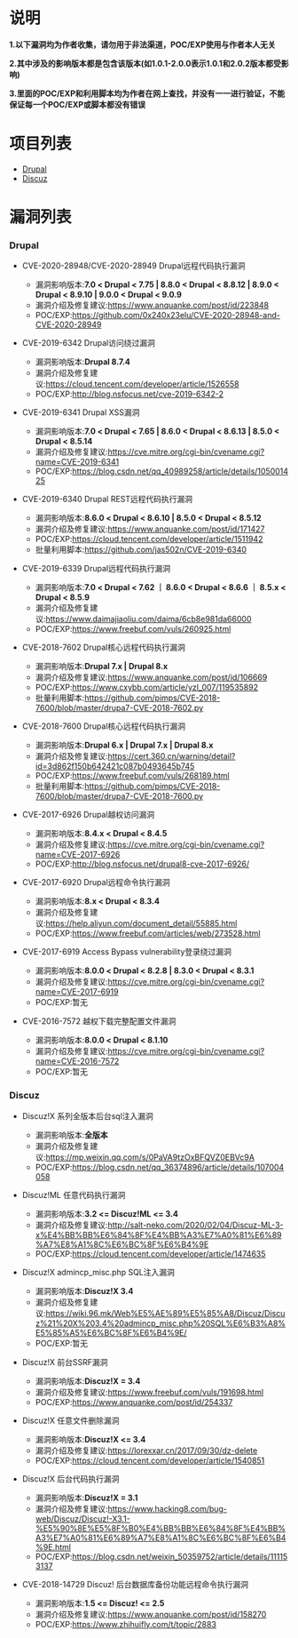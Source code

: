 # 说明
**1.以下漏洞均为作者收集，请勿用于非法渠道，POC/EXP使用与作者本人无关**

**2.其中涉及的影响版本都是包含该版本(如1.0.1-2.0.0表示1.0.1和2.0.2版本都受影响)**

**3.里面的POC/EXP和利用脚本均为作者在网上查找，并没有一一进行验证，不能保证每一个POC/EXP或脚本都没有错误**

# 项目列表
- [Drupal](#Drupal)
- [Discuz](#Discuz)

# 漏洞列表
### Drupal
- CVE-2020-28948/CVE-2020-28949 Drupal远程代码执行漏洞
  - 漏洞影响版本:**7.0 < Drupal < 7.75 | 8.8.0 < Drupal < 8.8.12 | 8.9.0 < Drupal < 8.9.10 | 9.0.0 < Drupal < 9.0.9**
  - 漏洞介绍及修复建议:https://www.anquanke.com/post/id/223848
  - POC/EXP:https://github.com/0x240x23elu/CVE-2020-28948-and-CVE-2020-28949

- CVE-2019-6342 Drupal访问绕过漏洞
  - 漏洞影响版本:**Drupal 8.7.4**
  - 漏洞介绍及修复建议:https://cloud.tencent.com/developer/article/1526558
  - POC/EXP:http://blog.nsfocus.net/cve-2019-6342-2

- CVE-2019-6341 Drupal XSS漏洞
  - 漏洞影响版本:**7.0 < Drupal < 7.65 | 8.6.0 < Drupal < 8.6.13 | 8.5.0 < Drupal < 8.5.14**
  - 漏洞介绍及修复建议:https://cve.mitre.org/cgi-bin/cvename.cgi?name=CVE-2019-6341
  - POC/EXP:https://blog.csdn.net/qq_40989258/article/details/105001425

- CVE-2019-6340 Drupal REST远程代码执行漏洞
  - 漏洞影响版本:**8.6.0 < Drupal < 8.6.10 | 8.5.0 < Drupal < 8.5.12**
  - 漏洞介绍及修复建议:https://www.anquanke.com/post/id/171427
  - POC/EXP:https://cloud.tencent.com/developer/article/1511942
  - 批量利用脚本:https://github.com/jas502n/CVE-2019-6340

- CVE-2019-6339 Drupal远程代码执行漏洞
  - 漏洞影响版本:**7.0 < Drupal < 7.62 ｜ 8.6.0 < Drupal < 8.6.6 ｜ 8.5.x < Drupal < 8.5.9**
  - 漏洞介绍及修复建议:https://www.daimajiaoliu.com/daima/6cb8e981da66000
  - POC/EXP:https://www.freebuf.com/vuls/260925.html

- CVE-2018-7602 Drupal核心远程代码执行漏洞
  - 漏洞影响版本:**Drupal 7.x | Drupal 8.x**
  - 漏洞介绍及修复建议:https://www.anquanke.com/post/id/106669
  - POC/EXP:https://www.cxybb.com/article/yzl_007/119535892
  - 批量利用脚本:https://github.com/pimps/CVE-2018-7600/blob/master/drupa7-CVE-2018-7602.py

- CVE-2018-7600 Drupal核心远程代码执行漏洞
  - 漏洞影响版本:**Drupal 6.x | Drupal 7.x | Drupal 8.x**
  - 漏洞介绍及修复建议:https://cert.360.cn/warning/detail?id=3d862f150b642421c087b0493645b745
  - POC/EXP:https://www.freebuf.com/vuls/268189.html
  - 批量利用脚本:https://github.com/pimps/CVE-2018-7600/blob/master/drupa7-CVE-2018-7600.py

- CVE-2017-6926 Drupal越权访问漏洞
  - 漏洞影响版本:**8.4.x < Drupal < 8.4.5**
  - 漏洞介绍及修复建议:https://cve.mitre.org/cgi-bin/cvename.cgi?name=CVE-2017-6926
  - POC/EXP:http://blog.nsfocus.net/drupal8-cve-2017-6926/

- CVE-2017-6920 Drupal远程命令执行漏洞
  - 漏洞影响版本:**8.x < Drupal < 8.3.4**
  - 漏洞介绍及修复建议:https://help.aliyun.com/document_detail/55885.html
  - POC/EXP:https://www.freebuf.com/articles/web/273528.html

- CVE-2017-6919 Access Bypass vulnerability登录绕过漏洞
  - 漏洞影响版本:**8.0.0 < Drupal < 8.2.8 | 8.3.0 < Drupal < 8.3.1**
  - 漏洞介绍及修复建议:https://cve.mitre.org/cgi-bin/cvename.cgi?name=CVE-2017-6919
  - POC/EXP:暂无

- CVE-2016-7572 越权下载完整配置文件漏洞
  - 漏洞影响版本:**8.0.0 < Drupal < 8.1.10**
  - 漏洞介绍及修复建议:https://cve.mitre.org/cgi-bin/cvename.cgi?name=CVE-2016-7572
  - POC/EXP:暂无

### Discuz
- Discuz!X 系列全版本后台sql注入漏洞
  - 漏洞影响版本:**全版本**
  - 漏洞介绍及修复建议:https://mp.weixin.qq.com/s/0PaVA9tzOxBFQVZ0EBVc9A
  - POC/EXP:https://blog.csdn.net/qq_36374896/article/details/107004058

- Discuz!ML 任意代码执行漏洞
  - 漏洞影响版本:**3.2 <= Discuz!ML <= 3.4**
  - 漏洞介绍及修复建议:http://salt-neko.com/2020/02/04/Discuz-ML-3-x%E4%BB%BB%E6%84%8F%E4%BB%A3%E7%A0%81%E6%89%A7%E8%A1%8C%E6%BC%8F%E6%B4%9E
  - POC/EXP:https://cloud.tencent.com/developer/article/1474635

- Discuz!X admincp_misc.php SQL注入漏洞
  - 漏洞影响版本:**Discuz!X 3.4**
  - 漏洞介绍及修复建议:https://wiki.96.mk/Web%E5%AE%89%E5%85%A8/Discuz/Discuz%21%20X%203.4%20admincp_misc.php%20SQL%E6%B3%A8%E5%85%A5%E6%BC%8F%E6%B4%9E/
  - POC/EXP:暂无

- Discuz!X 前台SSRF漏洞
  - 漏洞影响版本:**Discuz!X = 3.4**
  - 漏洞介绍及修复建议:https://www.freebuf.com/vuls/191698.html
  - POC/EXP:https://www.anquanke.com/post/id/254337

- Discuz!X 任意文件删除漏洞
  - 漏洞影响版本:**Discuz!X <= 3.4**
  - 漏洞介绍及修复建议:https://lorexxar.cn/2017/09/30/dz-delete
  - POC/EXP:https://cloud.tencent.com/developer/article/1540851

- Discuz!X 后台代码执行漏洞
  - 漏洞影响版本:**Discuz!X = 3.1**
  - 漏洞介绍及修复建议:https://www.hacking8.com/bug-web/Discuz/Discuz!-X3.1-%E5%90%8E%E5%8F%B0%E4%BB%BB%E6%84%8F%E4%BB%A3%E7%A0%81%E6%89%A7%E8%A1%8C%E6%BC%8F%E6%B4%9E.html
  - POC/EXP:https://blog.csdn.net/weixin_50359752/article/details/111153137

- CVE-2018-14729 Discuz! 后台数据库备份功能远程命令执行漏洞
  - 漏洞影响版本:**1.5 <= Discuz! <= 2.5**
  - 漏洞介绍及修复建议:https://www.anquanke.com/post/id/158270
  - POC/EXP:https://www.zhihuifly.com/t/topic/2883
 
